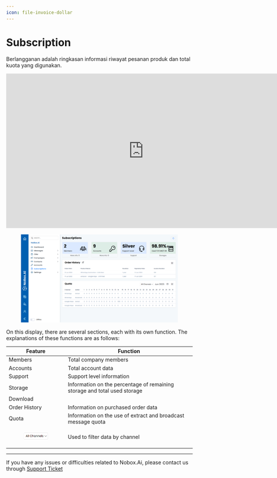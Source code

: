 ```yaml
---
icon: file-invoice-dollar
---
```


# Subscription

Berlangganan adalah ringkasan informasi riwayat pesanan produk dan total kuota yang digunakan.

<iframe width="742" height="418" src="https://www.youtube.com/embed/ZSXNzmvrxt4/" title="01. Instalasi NoBox Desktop" frameborder="0" allow="accelerometer; autoplay; clipboard-write; encrypted-media; gyroscope; picture-in-picture; web-share" referrerpolicy="strict-origin-when-cross-origin" allowfullscreen></iframe>

<figure><img src="../.gitbook/assets/Subscription (1).png" alt=""><figcaption></figcaption></figure>

On this display, there are several sections, each with its own function. The explanations of these functions are as follows:

<table><thead><tr><th width="145.79998779296875">Feature</th><th>Function</th></tr></thead><tbody><tr><td>Members</td><td>Total company members</td></tr><tr><td>Accounts</td><td>Total account data</td></tr><tr><td>Support</td><td>Support level information</td></tr><tr><td>Storage</td><td>Information on the percentage of remaining storage and total used storage</td></tr><tr><td>Download</td><td></td></tr><tr><td>Order History</td><td>Information on purchased order data</td></tr><tr><td>Quota</td><td>Information on the use of extract and broadcast message quota</td></tr><tr><td><div><figure><img src="../.gitbook/assets/filter (1).png" alt=""><figcaption></figcaption></figure></div></td><td>Used to filter data by channel</td></tr></tbody></table>

---

If you have any issues or difficulties related to Nobox.Ai, please contact us through [Support Ticket](https://crm.nobox.ai/clients/tickets)
